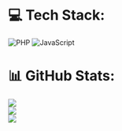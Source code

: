 # 💻 Tech Stack:
![PHP](https://img.shields.io/badge/php-%23777BB4.svg?style=for-the-badge&logo=php&logoColor=white) ![JavaScript](https://img.shields.io/badge/javascript-%23323330.svg?style=for-the-badge&logo=javascript&logoColor=%23F7DF1E)
# 📊 GitHub Stats:
![](https://github-readme-stats.vercel.app/api?username=inventor2007&theme=dark&hide_border=true&include_all_commits=true&count_private=false)<br/>
![](https://github-readme-streak-stats.herokuapp.com/?user=inventor2007&theme=dark&hide_border=true)<br/>
![](https://github-readme-stats.vercel.app/api/top-langs/?username=inventor2007&theme=dark&hide_border=true&include_all_commits=true&count_private=false&layout=compact)
